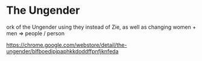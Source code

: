 The Ungender
============

ork of the Ungender using they instead of Zie, as well as changing women + men => people / person

https://chrome.google.com/webstore/detail/the-ungender/blfboedipjpaphkkdoddffpnfjknfeda
